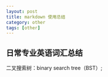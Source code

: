 ```yaml
---
layout: post
title: markdown 使用总结
category: other
tags: [other]
---
```




## 日常专业英语词汇总结

二叉搜索树：binary search tree（BST）;
